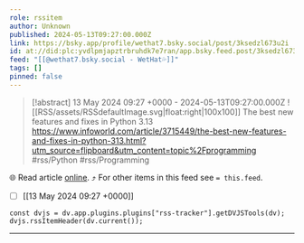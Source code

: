 ```yaml
---
role: rssitem
author: Unknown
published: 2024-05-13T09:27:00.000Z
link: https://bsky.app/profile/wethat7.bsky.social/post/3ksedzl673u2i
id: at://did:plc:yvdlpmjapztrbruhdk7e7ran/app.bsky.feed.post/3ksedzl673u2i
feed: "[[@wethat7․bsky․social - WetHat💦]]"
tags: []
pinned: false
---
```


> [!abstract] 13 May 2024 09:27 +0000 - 2024-05-13T09:27:00.000Z
> ![[RSS/assets/RSSdefaultImage.svg|float:right|100x100]] The best new features and fixes in Python 3.13 https://www.infoworld.com/article/3715449/the-best-new-features-and-fixes-in-python-313.html?utm_source=flipboard&utm_content=topic%2Fprogramming #rss/Python #rss/Programming

🌐 Read article [online](https://bsky.app/profile/wethat7.bsky.social/post/3ksedzl673u2i). ⤴ For other items in this feed see `= this.feed`.

- [ ] [[13 May 2024 09꞉27 +0000]]

~~~dataviewjs
const dvjs = dv.app.plugins.plugins["rss-tracker"].getDVJSTools(dv);
dvjs.rssItemHeader(dv.current());
~~~

- - -